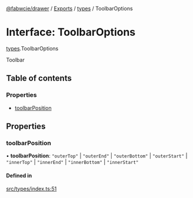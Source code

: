 [@fabwcie/drawer](../README.md) / [Exports](../modules.md) / [types](../modules/types.md) / ToolbarOptions

# Interface: ToolbarOptions

[types](../modules/types.md).ToolbarOptions

Toolbar

## Table of contents

### Properties

- [toolbarPosition](types.ToolbarOptions.md#toolbarposition)

## Properties

### toolbarPosition

• **toolbarPosition**: ``"outerTop"`` \| ``"outerEnd"`` \| ``"outerBottom"`` \| ``"outerStart"`` \| ``"innerTop"`` \| ``"innerEnd"`` \| ``"innerBottom"`` \| ``"innerStart"``

#### Defined in

[src/types/index.ts:51](https://github.com/fabwcie/drawer/blob/e245821/src/types/index.ts#L51)
